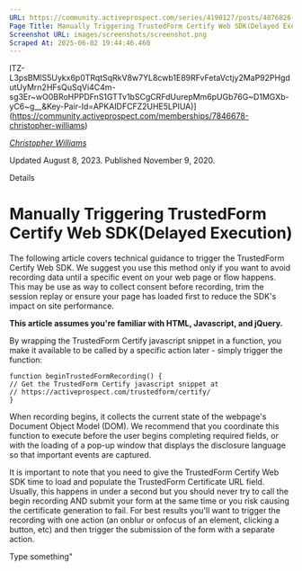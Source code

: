 ```yaml
---
URL: https://community.activeprospect.com/series/4190127/posts/4076826-manually-triggering-trustedform-certify-web-sdk-delayed-execution
Page Title: Manually Triggering TrustedForm Certify Web SDK(Delayed Execution)
Screenshot URL: images/screenshots/screenshot.png
Scraped At: 2025-06-02 19:44:46.460
---
```

lTZ-L3psBMlS5Uykx6p0TRqtSqRkV8w7YL8cwb1E89RFvFetaVctjy2MaP92PHgdutUyMrn2HFsQuSqVi4C4m-sg3Er~wO0BRoHPPDFnS1GTTv1bSCgCRFdUurepMm6pUGb76G~D1MGXb-yC6~g__&Key-Pair-Id=APKAIDFCFZ2UHE5LPIUA)](https://community.activeprospect.com/memberships/7846678-christopher-williams)

[_Christopher Williams_](https://community.activeprospect.com/memberships/7846678-christopher-williams)

Updated August 8, 2023. Published November 9, 2020.

Details

# Manually Triggering TrustedForm Certify Web SDK(Delayed Execution)

The following article covers technical guidance to trigger the TrustedForm Certify Web SDK. We suggest you use this method only if you want to avoid recording data until a specific event on your web page or flow happens. This may be use as way to collect consent before recording, trim the session replay or ensure your page has loaded first to reduce the SDK's impact on site performance.

**This article assumes you're familiar with HTML, Javascript, and jQuery.**

By wrapping the TrustedForm Certify javascript snippet in a function, you make it available to be called by a specific action later - simply trigger the function:

```
function beginTrustedFormRecording() {
// Get the TrustedForm Certify javascript snippet at
// https://activeprospect.com/trustedform/certify/
}
```

When recording begins, it collects the current state of the webpage's Document Object Model (DOM). We recommend that you coordinate this function to execute before the user begins completing required fields, or with the loading of a pop-up window that displays the disclosure language so that important events are captured.

It is important to note that you need to give the TrustedForm Certify Web SDK time to load and populate the TrustedForm Certificate URL field. Usually, this happens in under a second but you should never try to call the begin recording AND submit your form at the same time or you risk causing the certificate generation to fail. For best results you'll want to trigger the recording with one action (an onblur or onfocus of an element, clicking a button, etc) and then trigger the submission of the form with a separate action.

Type something"
